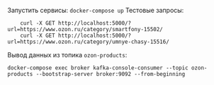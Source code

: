 Запустить сервисы: `docker-compose up`
Тестовые запросы:

```
    curl -X GET http://localhost:5000/?url=https://www.ozon.ru/category/smartfony-15502/
    curl -X GET http://localhost:5000/?url=https://www.ozon.ru/category/umnye-chasy-15516/
```

Вывод данных из топика `ozon-products`:

```
docker-compose exec broker kafka-console-consumer --topic ozon-products --bootstrap-server broker:9092 --from-beginning
```
